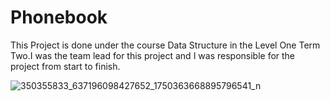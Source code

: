 # Phonebook

This Project is done under the course Data Structure in the Level One Term Two.I was the team lead for this project and I was responsible for the project from start to finish.



![350355833_637196098427652_1750363668895796541_n](https://github.com/RahmanRakib9/Phonebook/assets/76882161/f9b774c2-b61c-4499-b27e-c726d2f4df82)
